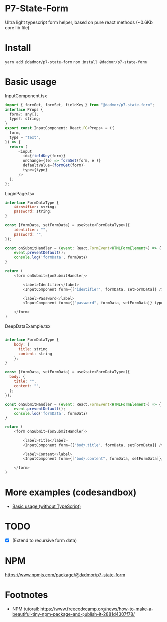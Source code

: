 # P7-State-Form
Ultra light typescript form helper, based on pure react methods (~0.6Kb core lib file)

# Install

`yarn add @dadmor/p7-state-form`
`npm install @dadmor/p7-state-form`

# Basic usage 

InputComponent.tsx
```js
import { formGet, formSet, fieldKey } from "@dadmor/p7-state-form";
interface Props {
  form?: any[];
  type?: string;
}
export const InputComponent: React.FC<Props> = ({
  form,
  type = "text",
}) => {
  return (
      <input
        id={fieldKey(form)}
        onChange={(e) => formSet(form, e )}
        defaultValue={formGet(form)}
        type={type}
      />
  );
};
```

LoginPage.tsx

```js
interface FormDataType {
    identifier: string;
    password: string;
}

const [formData, setFormData] = useState<FormDataType>({
    identifier: "",
    password: "",
});

const onSubmitHandler = (event: React.FormEvent<HTMLFormElement>) => {
    event.preventDefault();
    console.log('formData', formData)
}

return (
    <form onSubmit={onSubmitHandler}>

        <label>Identifier</label>
        <InputComponent form={["identifier", formData, setFormData]} />

        <label>Password</label>
        <InputComponent form={["password", formData, setFormData]} type="password"/>

    </form>
)
```

DeepDataExample.tsx

```js

interface FormDataType {
    body: {
      title: string
      content: string
    };
}

const [formData, setFormData] = useState<FormDataType>({
  body: {
    title: "",
    content: "",
  };
});

const onSubmitHandler = (event: React.FormEvent<HTMLFormElement>) => {
    event.preventDefault();
    console.log('formData', formData)
}

return (
    <form onSubmit={onSubmitHandler}>

        <label>Title</label>
        <InputComponent form={["body.title", formData, setFormData]} />

        <label>Content</label>
        <InputComponent form={["body.content", formData, setFormData]}/>

    </form>
)

```

# More examples (codesandbox)

* [Basic usage (without TypeScript)](https://codesandbox.io/s/p7-state-form-basic-example-bnjknw?file=/src/App.js)



# TODO

- [x] (Extend to recursive form data)

# NPM
https://www.npmjs.com/package/@dadmor/p7-state-form

# Footnotes

 - NPM tutorail:
https://www.freecodecamp.org/news/how-to-make-a-beautiful-tiny-npm-package-and-publish-it-2881d4307f78/



